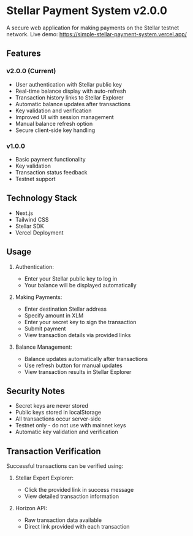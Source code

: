 # Stellar Payment System v2.0.0

A secure web application for making payments on the Stellar testnet network. Live demo: https://simple-stellar-payment-system.vercel.app/

## Features

### v2.0.0 (Current)
- User authentication with Stellar public key
- Real-time balance display with auto-refresh
- Transaction history links to Stellar Explorer
- Automatic balance updates after transactions
- Key validation and verification
- Improved UI with session management
- Manual balance refresh option
- Secure client-side key handling

### v1.0.0
- Basic payment functionality
- Key validation
- Transaction status feedback
- Testnet support

## Technology Stack

- Next.js
- Tailwind CSS
- Stellar SDK
- Vercel Deployment

## Usage

1. Authentication:
   - Enter your Stellar public key to log in
   - Your balance will be displayed automatically

2. Making Payments:
   - Enter destination Stellar address
   - Specify amount in XLM
   - Enter your secret key to sign the transaction
   - Submit payment
   - View transaction details via provided links

3. Balance Management:
   - Balance updates automatically after transactions
   - Use refresh button for manual updates
   - View transaction results in Stellar Explorer

## Security Notes

- Secret keys are never stored
- Public keys stored in localStorage
- All transactions occur server-side
- Testnet only - do not use with mainnet keys
- Automatic key validation and verification

## Transaction Verification

Successful transactions can be verified using:

1. Stellar Expert Explorer:
   - Click the provided link in success message
   - View detailed transaction information

2. Horizon API:
   - Raw transaction data available
   - Direct link provided with each transaction
